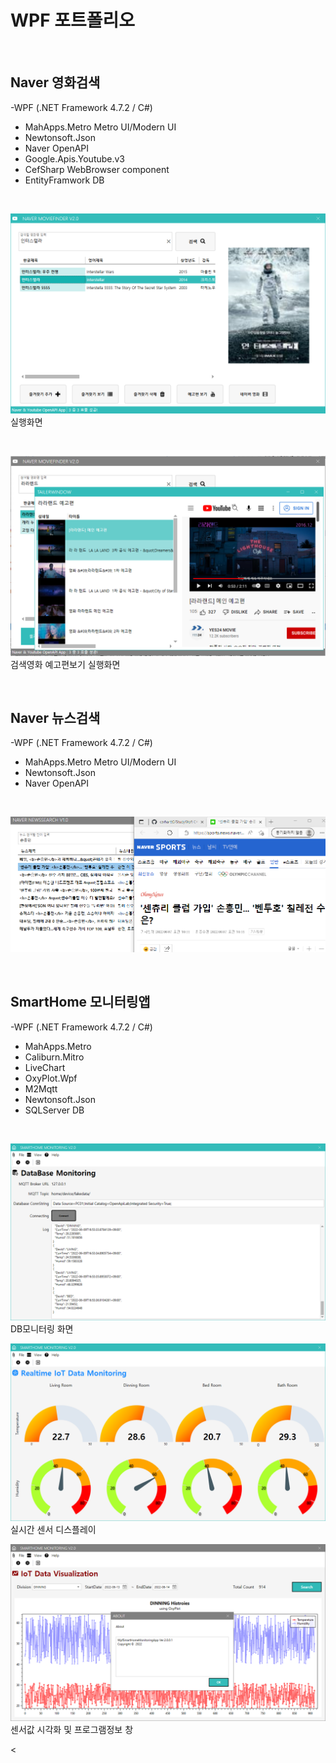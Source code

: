 # WPF 포트폴리오

<br/>


## Naver 영화검색
-WPF (.NET Framework 4.7.2 / C#)
  - MahApps.Metro Metro UI/Modern UI
  - Newtonsoft.Json
  - Naver OpenAPI
  - Google.Apis.Youtube.v3
  - CefSharp WebBrowser component
  - EntityFramwork DB

<br/>

 ![NaverMovieFinder](https://github.com/carhartt0/StudyWpf/blob/main/capture/interstellar.png)
실행화면

<br/>

 ![YoutubePlay](https://github.com/carhartt0/StudyWpf/blob/main/capture/youtubeplay.png?raw=true)
 검색영화 예고편보기 실행화면

<br/>

## Naver 뉴스검색
-WPF (.NET Framework 4.7.2 / C#)
  - MahApps.Metro Metro UI/Modern UI
  - Newtonsoft.Json
  - Naver OpenAPI

<br/>

![NaverNewsSearch](https://github.com/carhartt0/StudyWpf/blob/main/capture/news.png?raw=true)

<br/>

## SmartHome 모니터링앱
-WPF (.NET Framework 4.7.2 / C#)
  - MahApps.Metro
  - Caliburn.Mitro
  - LiveChart
  - OxyPlot.Wpf
  - M2Mqtt
  - Newtonsoft.Json
  - SQLServer DB

<br/>

![SmartHomeMonitoring](https://github.com/carhartt0/StudyWpf/blob/main/capture/SmartHome_DB.png?raw=true)
DB모니터링 화면

![RealtimeView](https://raw.githubusercontent.com/carhartt0/StudyWpf/main/capture/realtimeView.png)
실시간 센서 디스플레이

![HistoryView](https://raw.githubusercontent.com/carhartt0/StudyWpf/main/capture/chart.png)
센서값 시각화 및 프로그램정보 창

<
